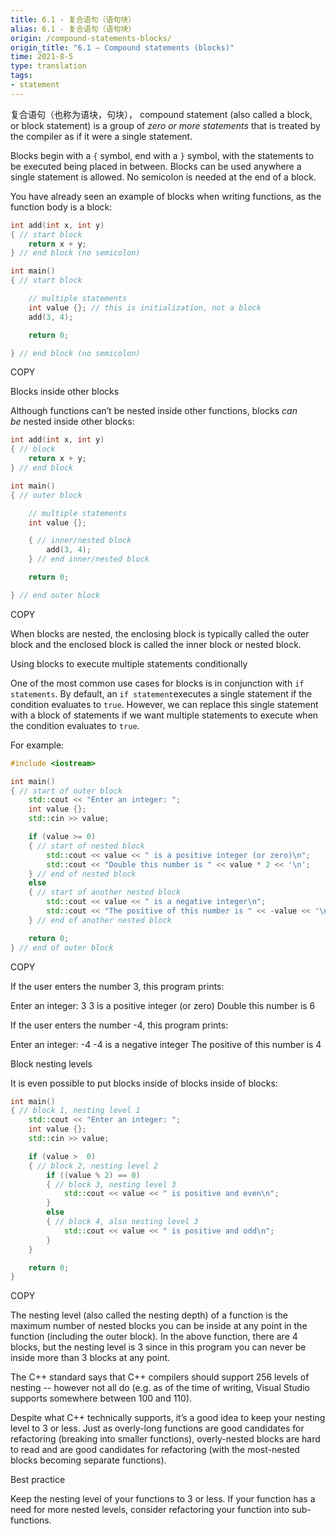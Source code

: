 ```yaml
---
title: 6.1 - 复合语句（语句块）
alias: 6.1 - 复合语句（语句块）
origin: /compound-statements-blocks/
origin_title: "6.1 — Compound statements (blocks)"
time: 2021-8-5
type: translation
tags:
- statement
---
```


复合语句（也称为语块，句块）， compound statement (also called a block, or block statement) is a group of _zero or more statements_ that is treated by the compiler as if it were a single statement.

Blocks begin with a `{` symbol, end with a `}` symbol, with the statements to be executed being placed in between. Blocks can be used anywhere a single statement is allowed. No semicolon is needed at the end of a block.

You have already seen an example of blocks when writing functions, as the function body is a block:

```cpp
int add(int x, int y)
{ // start block
    return x + y;
} // end block (no semicolon)

int main()
{ // start block

    // multiple statements
    int value {}; // this is initialization, not a block
    add(3, 4);

    return 0;

} // end block (no semicolon)
```

COPY

Blocks inside other blocks

Although functions can’t be nested inside other functions, blocks _can be_ nested inside other blocks:

```cpp
int add(int x, int y)
{ // block
    return x + y;
} // end block

int main()
{ // outer block

    // multiple statements
    int value {};

    { // inner/nested block
        add(3, 4);
    } // end inner/nested block

    return 0;

} // end outer block
```

COPY

When blocks are nested, the enclosing block is typically called the outer block and the enclosed block is called the inner block or nested block.

Using blocks to execute multiple statements conditionally

One of the most common use cases for blocks is in conjunction with `if statements`. By default, an `if statement`executes a single statement if the condition evaluates to `true`. However, we can replace this single statement with a block of statements if we want multiple statements to execute when the condition evaluates to `true`.

For example:

```cpp
#include <iostream>

int main()
{ // start of outer block
    std::cout << "Enter an integer: ";
    int value {};
    std::cin >> value;

    if (value >= 0)
    { // start of nested block
        std::cout << value << " is a positive integer (or zero)\n";
        std::cout << "Double this number is " << value * 2 << '\n';
    } // end of nested block
    else
    { // start of another nested block
        std::cout << value << " is a negative integer\n";
        std::cout << "The positive of this number is " << -value << '\n';
    } // end of another nested block

    return 0;
} // end of outer block
```

COPY

If the user enters the number 3, this program prints:

Enter an integer: 3
3 is a positive integer (or zero)
Double this number is 6

If the user enters the number -4, this program prints:

Enter an integer: -4
-4 is a negative integer
The positive of this number is 4

Block nesting levels

It is even possible to put blocks inside of blocks inside of blocks:

```cpp
int main()
{ // block 1, nesting level 1
    std::cout << "Enter an integer: ";
    int value {};
    std::cin >> value;

    if (value >  0)
    { // block 2, nesting level 2
        if ((value % 2) == 0)
        { // block 3, nesting level 3
            std::cout << value << " is positive and even\n";
        }
        else
        { // block 4, also nesting level 3
            std::cout << value << " is positive and odd\n";
        }
    }

    return 0;
}
```

COPY

The nesting level (also called the nesting depth) of a function is the maximum number of nested blocks you can be inside at any point in the function (including the outer block). In the above function, there are 4 blocks, but the nesting level is 3 since in this program you can never be inside more than 3 blocks at any point.

The C++ standard says that C++ compilers should support 256 levels of nesting -- however not all do (e.g. as of the time of writing, Visual Studio supports somewhere between 100 and 110).

Despite what C++ technically supports, it’s a good idea to keep your nesting level to 3 or less. Just as overly-long functions are good candidates for refactoring (breaking into smaller functions), overly-nested blocks are hard to read and are good candidates for refactoring (with the most-nested blocks becoming separate functions).

Best practice

Keep the nesting level of your functions to 3 or less. If your function has a need for more nested levels, consider refactoring your function into sub-functions.